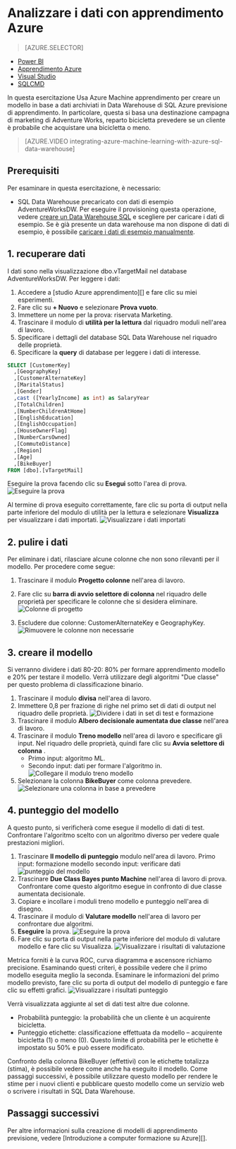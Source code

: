 <properties
   pageTitle="Analizzare i dati con apprendimento Azure | Microsoft Azure"
   description="Utilizzare Azure Machine formazione per creare un modello in base a dati archiviati in Data Warehouse di SQL Azure previsione di apprendimento."
   services="sql-data-warehouse"
   documentationCenter="NA"
   authors="kevinvngo"
   manager="barbkess"
   editor=""/>

<tags
   ms.service="sql-data-warehouse"
   ms.devlang="NA"
   ms.topic="get-started-article"
   ms.tgt_pltfrm="NA"
   ms.workload="data-services"
   ms.date="09/14/2016"
   ms.author="kevin;barbkess;sonyama"/>

# <a name="analyze-data-with-azure-machine-learning"></a>Analizzare i dati con apprendimento Azure

> [AZURE.SELECTOR]
- [Power BI](sql-data-warehouse-get-started-visualize-with-power-bi.md)
- [Apprendimento Azure](sql-data-warehouse-get-started-analyze-with-azure-machine-learning.md)
- [Visual Studio](sql-data-warehouse-query-visual-studio.md)
- [SQLCMD](sql-data-warehouse-get-started-connect-sqlcmd.md) 

In questa esercitazione Usa Azure Machine apprendimento per creare un modello in base a dati archiviati in Data Warehouse di SQL Azure previsione di apprendimento. In particolare, questa si basa una destinazione campagna di marketing di Adventure Works, reparto bicicletta prevedere se un cliente è probabile che acquistare una bicicletta o meno.

> [AZURE.VIDEO integrating-azure-machine-learning-with-azure-sql-data-warehouse]


## <a name="prerequisites"></a>Prerequisiti
Per esaminare in questa esercitazione, è necessario:

- SQL Data Warehouse precaricato con dati di esempio AdventureWorksDW. Per eseguire il provisioning questa operazione, vedere [creare un Data Warehouse SQL][] e scegliere per caricare i dati di esempio. Se è già presente un data warehouse ma non dispone di dati di esempio, è possibile [caricare i dati di esempio manualmente][].

## <a name="1-get-data"></a>1. recuperare dati
I dati sono nella visualizzazione dbo.vTargetMail nel database AdventureWorksDW. Per leggere i dati:

1. Accedere a [studio Azure apprendimento][] e fare clic su miei esperimenti.
2. Fare clic su **+ Nuovo** e selezionare **Prova vuoto**.
3. Immettere un nome per la prova: riservata Marketing.
4. Trascinare il modulo di **utilità per la lettura** dal riquadro moduli nell'area di lavoro.
5. Specificare i dettagli del database SQL Data Warehouse nel riquadro delle proprietà.
6. Specificare la **query** di database per leggere i dati di interesse.

```sql
SELECT [CustomerKey]
  ,[GeographyKey]
  ,[CustomerAlternateKey]
  ,[MaritalStatus]
  ,[Gender]
  ,cast ([YearlyIncome] as int) as SalaryYear
  ,[TotalChildren]
  ,[NumberChildrenAtHome]
  ,[EnglishEducation]
  ,[EnglishOccupation]
  ,[HouseOwnerFlag]
  ,[NumberCarsOwned]
  ,[CommuteDistance]
  ,[Region]
  ,[Age]
  ,[BikeBuyer]
FROM [dbo].[vTargetMail]
```

Eseguire la prova facendo clic su **Esegui** sotto l'area di prova.
![Eseguire la prova][1]


Al termine di prova eseguito correttamente, fare clic su porta di output nella parte inferiore del modulo di utilità per la lettura e selezionare **Visualizza** per visualizzare i dati importati.
![Visualizzare i dati importati][3]


## <a name="2-clean-the-data"></a>2. pulire i dati
Per eliminare i dati, rilasciare alcune colonne che non sono rilevanti per il modello. Per procedere come segue:

1. Trascinare il modulo **Progetto colonne** nell'area di lavoro.
2. Fare clic su **barra di avvio selettore di colonna** nel riquadro delle proprietà per specificare le colonne che si desidera eliminare.
![Colonne di progetto][4]

3. Escludere due colonne: CustomerAlternateKey e GeographyKey.
![Rimuovere le colonne non necessarie][5]


## <a name="3-build-the-model"></a>3. creare il modello
Si verranno dividere i dati 80-20: 80% per formare apprendimento modello e 20% per testare il modello. Verrà utilizzare degli algoritmi "Due classe" per questo problema di classificazione binario.

1. Trascinare il modulo **divisa** nell'area di lavoro.
2. Immettere 0,8 per frazione di righe nel primo set di dati di output nel riquadro delle proprietà.
![Dividere i dati in set di test e formazione][6]
3. Trascinare il modulo **Albero decisionale aumentata due classe** nell'area di lavoro.
4. Trascinare il modulo **Treno modello** nell'area di lavoro e specificare gli input. Nel riquadro delle proprietà, quindi fare clic su **Avvia selettore di colonna** .
      - Primo input: algoritmo ML.
      - Secondo input: dati per formare l'algoritmo in.
![Collegare il modulo treno modello][7]
5. Selezionare la colonna **BikeBuyer** come colonna prevedere.
![Selezionare una colonna in base a prevedere][8]


## <a name="4-score-the-model"></a>4. punteggio del modello
A questo punto, si verificherà come esegue il modello di dati di test. Confrontare l'algoritmo scelto con un algoritmo diverso per vedere quale prestazioni migliori.

1. Trascinare **Il modello di punteggio** modulo nell'area di lavoro.
    Primo input: formazione modello secondo input: verificare dati ![punteggio del modello][9]
2. Trascinare **Due Class Bayes punto Machine** nell'area di lavoro di prova. Confrontare come questo algoritmo esegue in confronto di due classe aumentata decisionale.
3. Copiare e incollare i moduli treno modello e punteggio nell'area di disegno.
4. Trascinare il modulo di **Valutare modello** nell'area di lavoro per confrontare due algoritmi.
5. **Eseguire** la prova.
![Eseguire la prova][10]
6. Fare clic su porta di output nella parte inferiore del modulo di valutare modello e fare clic su Visualizza.
![Visualizzare i risultati di valutazione][11]

Metrica forniti è la curva ROC, curva diagramma e ascensore richiamo precisione. Esaminando questi criteri, è possibile vedere che il primo modello eseguita meglio la seconda. Esaminare le informazioni del primo modello previsto, fare clic su porta di output del modello di punteggio e fare clic su effetti grafici.
![Visualizzare i risultati punteggio][12]

Verrà visualizzata aggiunte al set di dati test altre due colonne.

- Probabilità punteggio: la probabilità che un cliente è un acquirente bicicletta.
- Punteggio etichette: classificazione effettuata da modello – acquirente bicicletta (1) o meno (0). Questo limite di probabilità per le etichette è impostato su 50% e può essere modificato.

Confronto della colonna BikeBuyer (effettivi) con le etichette totalizza (stima), è possibile vedere come anche ha eseguito il modello. Come passaggi successivi, è possibile utilizzare questo modello per rendere le stime per i nuovi clienti e pubblicare questo modello come un servizio web o scrivere i risultati in SQL Data Warehouse.

## <a name="next-steps"></a>Passaggi successivi

Per altre informazioni sulla creazione di modelli di apprendimento previsione, vedere [Introduzione a computer formazione su Azure][].

<!--Image references-->
[1]: media/sql-data-warehouse-get-started-analyze-with-azure-machine-learning/img1_reader.png
[2]: media/sql-data-warehouse-get-started-analyze-with-azure-machine-learning/img2_visualize.png
[3]: media/sql-data-warehouse-get-started-analyze-with-azure-machine-learning/img3_readerdata.png
[4]: media/sql-data-warehouse-get-started-analyze-with-azure-machine-learning/img4_projectcolumns.png
[5]: media/sql-data-warehouse-get-started-analyze-with-azure-machine-learning/img5_columnselector.png
[6]: media/sql-data-warehouse-get-started-analyze-with-azure-machine-learning/img6_split.png
[7]: media/sql-data-warehouse-get-started-analyze-with-azure-machine-learning/img7_train.png
[8]: media/sql-data-warehouse-get-started-analyze-with-azure-machine-learning/img8_traincolumnselector.png
[9]: media/sql-data-warehouse-get-started-analyze-with-azure-machine-learning/img9_score.png
[10]: media/sql-data-warehouse-get-started-analyze-with-azure-machine-learning/img10_evaluate.png
[11]: media/sql-data-warehouse-get-started-analyze-with-azure-machine-learning/img11_evalresults.png
[12]: media/sql-data-warehouse-get-started-analyze-with-azure-machine-learning/img12_scoreresults.png


<!--Article references-->
[Studio apprendimento Azure]:https://studio.azureml.net/
[Introduzione a lavorare formazione su Azure]:https://azure.microsoft.com/documentation/articles/machine-learning-what-is-machine-learning/
[caricare i dati di esempio manualmente]: sql-data-warehouse-load-sample-databases.md
[Creare un Data Warehouse SQL]: sql-data-warehouse-get-started-provision.md
